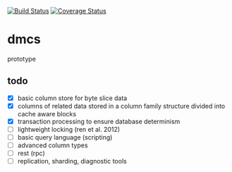 [![Build Status](https://drone.io/github.com/mrkovec/dmcs/status.png)](https://drone.io/github.com/mrkovec/dmcs/latest)
[![Coverage Status](https://coveralls.io/repos/mrkovec/dmcs/badge.svg?branch=master&service=github)](https://coveralls.io/github/mrkovec/dmcs?branch=master)
# dmcs 
prototype

## todo
- [x] basic column store for byte slice data 
- [x] columns of related data stored in a column family structure divided into cache aware blocks
- [x] transaction processing to ensure database determinism
- [ ] lightweight locking (ren et al. 2012)
- [ ] basic query language (scripting)
- [ ] advanced column types
- [ ] rest (rpc)
- [ ] replication, sharding, diagnostic tools
